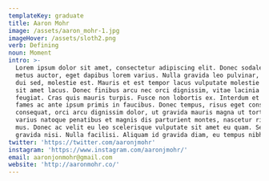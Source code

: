 ```yaml
---
templateKey: graduate
title: Aaron Mohr
image: /assets/aaron_mohr-1.jpg
imageHover: /assets/sloth2.png
verb: Defining
noun: Moment
intro: >-
  Lorem ipsum dolor sit amet, consectetur adipiscing elit. Donec sodales nisl ac
  metus auctor, eget dapibus lorem varius. Nulla gravida leo pulvinar, fermentum
  dui sed, molestie est. Mauris et est tempor lacus vulputate molestie sit amet
  sit amet lacus. Donec finibus arcu nec orci dignissim, vitae lacinia nibh
  feugiat. Cras quis mauris turpis. Fusce non lobortis ex. Interdum et malesuada
  fames ac ante ipsum primis in faucibus. Donec tempus, risus eget consectetur
  consequat, orci arcu dignissim dolor, ut gravida mauris magna ut tortor. Orci
  varius natoque penatibus et magnis dis parturient montes, nascetur ridiculus
  mus. Donec ac velit eu leo scelerisque vulputate sit amet eu quam. Sed non
  gravida nisi. Nulla facilisi. Aliquam id gravida diam, eu tempus nibh.
twitter: 'https://twitter.com/aaronjmohr'
instagram: 'https://www.instagram.com/aaronjmohr/'
email: aaronjonmohr@gmail.com
website: 'http://aaronmohr.co/'
---
```


